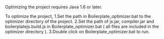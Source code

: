 Optimizing the project requires Java 1.6 or later.

To optimize the project,
1.Set the path in Boilerplate_optimizer.bat to the optimizer directory of the project.
2.Set the path of js.jar, compiler.jar and boilerplatejs.build.js in Boilerplate_optimizer.bat ( all files are included in the optimizer directory ).
3.Double click on Boilerplate_optimizer.bat to run.